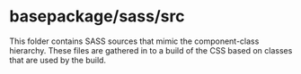 # basepackage/sass/src

This folder contains SASS sources that mimic the component-class hierarchy. These files
are gathered in to a build of the CSS based on classes that are used by the build.
